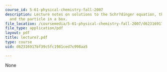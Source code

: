 ```yaml
---
course_id: 5-61-physical-chemistry-fall-2007
description: Lecture notes on solutions to the Schr?dinger equation, the free particle,
  and the particle in a box.
file_location: /coursemedia/5-61-physical-chemistry-fall-2007/d62316917bf39c5fc1981ced7c998aa5_lecture7.pdf
file_type: application/pdf
layout: pdf
title: lecture7.pdf
type: course
uid: d62316917bf39c5fc1981ced7c998aa5

---
```

None